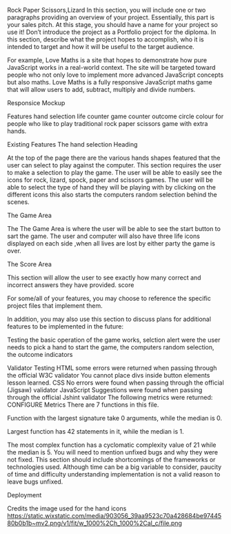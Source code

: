 Rock Paper Scissors,Lizard
In this section, you will include one or two paragraphs providing an overview of your project. Essentially, this part is your sales pitch. At this stage, you should have a name for your project so use it! Don’t introduce the project as a Portfolio project for the diploma. In this section, describe what the project hopes to accomplish, who it is intended to target and how it will be useful to the target audience.

For example, Love Maths is a site that hopes to demonstrate how pure JavaScript works in a real-world context. The site will be targeted toward people who not only love to implement more advanced JavaScript concepts but also maths. Love Maths is a fully responsive JavaScript maths game that will allow users to add, subtract, multiply and divide numbers.

Responsice Mockup

Features
hand selection
life counter
game counter
outcome circle colour
for people who like to play traditional rock paper scissors game with extra hands. 


Existing Features
The hand selection Heading

At the top of the page there are the various hands shapes featured that the user can select to play against the computer. This section requires the user to make a selection to play the game. The user will be able to easily see the icons for rock, lizard, spock, paper and scissors games.
The user will be able to select the type of hand they will be playing with by clicking on the different icons this also starts the computers random selection behind the scenes.

The Game Area

The The Game Area is where the user will be able to see the start button to sart the game. The user and computer will also have three life icons displayed on each side ,when all lives are lost by either party the game is over.

The Score Area

This section will allow the user to see exactly how many correct and incorrect answers they have provided.
score

For some/all of your features, you may choose to reference the specific project files that implement them.

In addition, you may also use this section to discuss plans for additional features to be implemented in the future:


Testing
the basic operation of the game works, selction alert were the user needs to pick a hand to
start the game, the computers random selection, the outcome indicators

Validator Testing
HTML
some errors were returned when passing through the official W3C validator
You cannot place divs inside button elements lesson learned.
CSS
No errors were found when passing through the official (Jigsaw) validator
JavaScript
Suggestions were found when passing through the official Jshint validator
The following metrics were returned:
CONFIGURE
Metrics
There are 7 functions in this file.

Function with the largest signature take 0 arguments, while the median is 0.

Largest function has 42 statements in it, while the median is 1.

The most complex function has a cyclomatic complexity value of 21 while the median is 5.
You will need to mention unfixed bugs and why they were not fixed. This section should include shortcomings of the frameworks or technologies used. Although time can be a big variable to consider, paucity of time and difficulty understanding implementation is not a valid reason to leave bugs unfixed.

Deployment


Credits
the image used for the hand icons
https://static.wixstatic.com/media/903056_39aa9523c70a428684be9744580b0b1b~mv2.png/v1/fit/w_1000%2Ch_1000%2Cal_c/file.png

